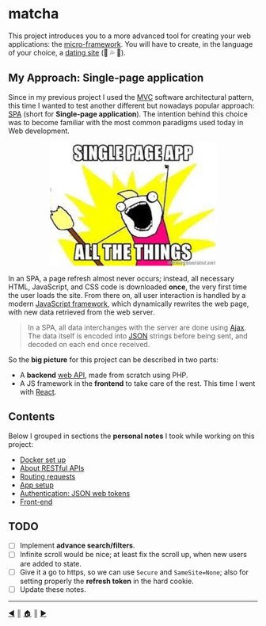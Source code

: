 # matcha
This project introduces you to a more advanced tool for creating your web applications: the [micro-framework](https://en.wikipedia.org/wiki/Microframework). You will have to create, in the language of your choice, a [dating site](https://en.wikipedia.org/wiki/Online_dating_service) (🍆 💦 🍑).

## My Approach: Single-page application
Since in my previous project I used the [MVC](https://en.wikipedia.org/wiki/Model%E2%80%93view%E2%80%93controller) software architectural pattern, this time I wanted to test another different but nowadays popular approach: [SPA](https://en.wikipedia.org/wiki/Single-page_application) (short for **Single-page application**). The intention behind this choice was to become familiar with the most common paradigms used today in Web development.

<p align="center"><img src="./README/images/spa_all.jpeg" height="250" /></p>

In an SPA, a page refresh almost never occurs; instead, all necessary HTML, JavaScript, and CSS code is downloaded **once**, the very first time the user loads the site. From there on, all user interaction is handled by a modern [JavaScript framework](https://en.wikipedia.org/wiki/Single-page_application#JavaScript_frameworks), which dynamically rewrites the web page, with new data retrieved from the web server.

> In a SPA, all data interchanges with the server are done using [Ajax](https://en.wikipedia.org/wiki/Ajax_(programming)). The data itself is encoded into [JSON](https://en.wikipedia.org/wiki/JSON) strings before being sent, and decoded on each end once received.

So the **big picture** for this project can be described in two parts:

* A **backend** [web API](https://en.wikipedia.org/wiki/Web_API), made from scratch using PHP.
* A JS framework in the **frontend** to take care of the rest. This time I went with [React](https://reactjs.org/).

## Contents
Below I grouped in sections the **personal notes** I took while working on this project:

* [Docker set up](./README/docker.md)
* [About RESTful APIs](./README/restful.md)
* [Routing requests](./README/router.md)
* [App setup](./README/setup.md)
* [Authentication: JSON web tokens](./README/jwt.md)
* [Front-end](./README/front-end.md)

## TODO
- [ ] Implement **advance search/filters**.
- [ ] Infinite scroll would be nice; at least fix the scroll up, when new users are added to state.
- [ ] Give it a go to https, so we can use `Secure` and `SameSite=None`; also for setting properly the **refresh token** in the hard cookie.
- [ ] Update these notes.

---
[:arrow_backward:][back] ║ [:house:][home] ║ [:arrow_forward:][next]

<!-- navigation -->
[home]: #
[back]: #
[next]: ./README/docker.md